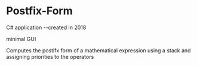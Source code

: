 # Postfix-Form

C# application --created in 2018


minimal GUI 


Computes the postifx form of a mathematical expression using a stack and assigning priorities to the operators 
